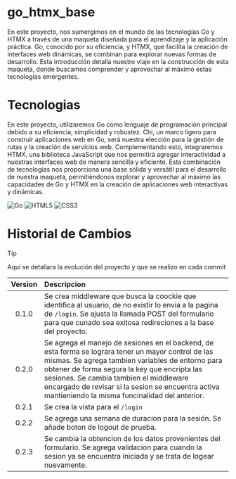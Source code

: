 # go_htmx_base
En este proyecto, nos sumergimos en el mundo de las tecnologías Go y HTMX a través de una maqueta diseñada para el aprendizaje y la aplicación práctica. Go, conocido por su eficiencia, y HTMX, que facilita la creación de interfaces web dinámicas, se combinan para explorar nuevas formas de desarrollo. Esta introducción detalla nuestro viaje en la construcción de esta maqueta, donde buscamos comprender y aprovechar al máximo estas tecnologías emergentes.

# Tecnologias
En este proyecto, utilizaremos Go como lenguaje de programación principal debido a su eficiencia, simplicidad y robustez. Chi, un marco ligero para construir aplicaciones web en Go, será nuestra elección para la gestión de rutas y la creación de servicios web. Complementando esto, integraremos HTMX, una biblioteca JavaScript que nos permitirá agregar interactividad a nuestras interfaces web de manera sencilla y eficiente. Esta combinación de tecnologías nos proporciona una base sólida y versátil para el desarrollo de nuestra maqueta, permitiéndonos explorar y aprovechar al máximo las capacidades de Go y HTMX en la creación de aplicaciones web interactivas y dinámicas.

![Go](https://img.shields.io/badge/Go-00ADD8?style=for-the-badge&logo=go&logoColor=white) ![HTML5](https://img.shields.io/badge/HTML5-E34F26?style=for-the-badge&logo=html5&logoColor=white) ![CSS3](https://img.shields.io/badge/CSS3-1572B6?style=for-the-badge&logo=css3&logoColor=white)

# Historial de Cambios
> [!TIP]
>  Aquí se detallara la evolución del proyecto y que se realizo en cada commit

| Version| Descripcion |
|:-:|:-|
| 0.1.0 | Se crea middleware que busca la coockie que identifica al usuario, de no existir lo envia a la pagina de `/login`. Se ajusta la llamada POST del formulario para que cunado sea exitosa redireciones a la base del proyecto.|
| 0.2.0 | Se agrega el manejo de sesiones en el backend, de esta forma se lograra tener un mayor control de las mismas. Se agrega tambien variables de entorno para obtener de forma segura la key que encripta las sesiones. Se cambia tambien el middleware encargado de revisar si la sesion se encuentra activa mantieniendo la misma funcinalidad del anterior.|
| 0.2.1 | Se crea la vista para el `/login` |
| 0.2.2 | Se agrega una semana de duracion para la sesión. Se añade boton de logout de prueba. |
| 0.2.3 | Se cambia la obtencion de los datos provenientes del formulario. Se agrega validacion para cuando la sesion ya se encuentra iniciada y se trata de logear nuevamente. |